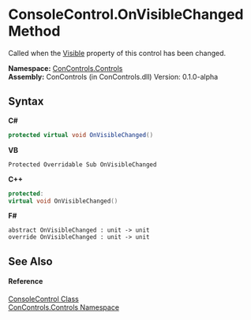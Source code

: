 # ConsoleControl.OnVisibleChanged Method 
 

Called when the <a href="8b7524ea-37cf-dccb-9e2e-603a41a5d478">Visible</a> property of this control has been changed.

**Namespace:**&nbsp;<a href="8161a036-2926-0ace-99d3-20346d250e3b">ConControls.Controls</a><br />**Assembly:**&nbsp;ConControls (in ConControls.dll) Version: 0.1.0-alpha

## Syntax

**C#**<br />
``` C#
protected virtual void OnVisibleChanged()
```

**VB**<br />
``` VB
Protected Overridable Sub OnVisibleChanged
```

**C++**<br />
``` C++
protected:
virtual void OnVisibleChanged()
```

**F#**<br />
``` F#
abstract OnVisibleChanged : unit -> unit 
override OnVisibleChanged : unit -> unit 
```


## See Also


#### Reference
<a href="eae0acea-bdd1-dc08-7fda-dcd25c5f2082">ConsoleControl Class</a><br /><a href="8161a036-2926-0ace-99d3-20346d250e3b">ConControls.Controls Namespace</a><br />